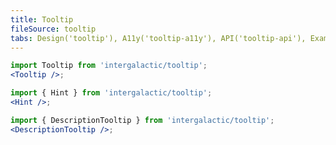 ```yaml
---
title: Tooltip
fileSource: tooltip
tabs: Design('tooltip'), A11y('tooltip-a11y'), API('tooltip-api'), Example('tooltip-code'), Changelog('tooltip-changelog')
---
```


```jsx
import Tooltip from 'intergalactic/tooltip';
<Tooltip />;
```

<TypesView type="TooltipProps" :types={...types} />

```jsx
import { Hint } from 'intergalactic/tooltip';
<Hint />;
```

<TypesView type="TooltipHintProps" :types={...types} />

```jsx
import { DescriptionTooltip } from 'intergalactic/tooltip';
<DescriptionTooltip />;
```

<TypesView type="DescriptionTooltipProps" :types={...types} />

<script setup>import { data as types } from '@types.data.ts';</script>